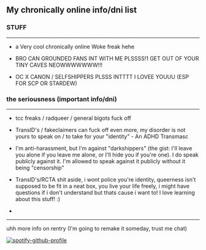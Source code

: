 ## My chronically online info/dni list

### STUFF
---

- a Very cool chronically online Woke freak hehe 


- BRO CAN GROUNDED FANS INT WITH ME PLSSSS!1 GET OUT OF YOUR TINY CAVES NEOWWWWWWW!!!


- OC X CANON / SELFSHIPPERS PLSSS INTTTT I LOVEE YOUUU (ESP FOR SCP OR STARDEW)





### the seriousness (important info/dni)
---


- tcc freaks / radqueer / general bigots fuck off


- TransID's / fakeclaimers can fuck off even more, my disorder is not yours to speak on / to take for your "identity" - An ADHD Transmasc 


-  I'm anti-harassment, but I'm against "darkshippers" (the gist: I'll leave you alone if you leave me alone, or I'll hide you if you're one).  I do speak publicly against it. I'm allowed to speak against it  publicly without it being "censorship"


- TransID's/RCTA shit aside, i wont police you're identity, queerness isn't supposed to be fit in a neat box, you live your life freely, i might have questions if i don't understand but thats cause i want to! I love learning about this stuff! :)

- 


----------

uhh more info on rentry (I'm going to remake it someday, trust me chat) 



[![spotify-github-profile](https://spotify-github-profile.kittinanx.com/api/view?uid=l9ucw6st2d4ml6qkbyc9hrwfc&cover_image=true&theme=natemoo-re&show_offline=true&background_color=121212&interchange=true&bar_color=53b14f&bar_color_cover=false)](https://github.com/kittinan/spotify-github-profile)
